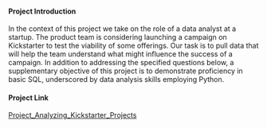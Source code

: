 #### Project Introduction
In the context of this project we take on the role of a data analyst at a startup. The product team is considering launching a campaign on Kickstarter to test the viability of some offerings. Our task is to pull data that will help the team understand what might influence the success of a campaign. In addition to addressing the specified questions below, a supplementary objective of this project is to demonstrate proficiency in basic SQL, underscored by data analysis skills employing Python.

#### Project Link
[Project_Analyzing_Kickstarter_Projects](https://github.com/datalex42/Dataquest-A-Collection-of-Data-Science-Projects/blob/a86cb9766a8570c83b9ec272e2af9a2e860f0726/Project_Analyzing_Kickstarter_Projects/0_SQL_Project_Analyzing_Kickstarter_Projects.ipynb)
